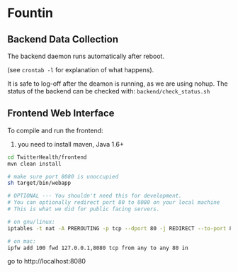 # Fountin

## Backend Data Collection 
The backend daemon runs automatically after reboot.

(see `crontab -l` for explanation of what happens).

It is safe to log-off after the deamon is running, as we are using nohup.
The status of the backend can be checked with: `backend/check_status.sh`

## Frontend Web Interface
To compile and run the frontend: 
1) you need to install maven, Java 1.6+

```bash 
cd TwitterHealth/frontend
mvn clean install

# make sure port 8080 is unoccupied
sh target/bin/webapp

# OPTIONAL --- You shouldn't need this for development.
# You can optionally redirect port 80 to 8080 on your local machine
# This is what we did for public facing servers.

# on gnu/linux:
iptables -t nat -A PREROUTING -p tcp --dport 80 -j REDIRECT --to-port 8080

# on mac:
ipfw add 100 fwd 127.0.0.1,8080 tcp from any to any 80 in
```

go to http://localhost:8080



